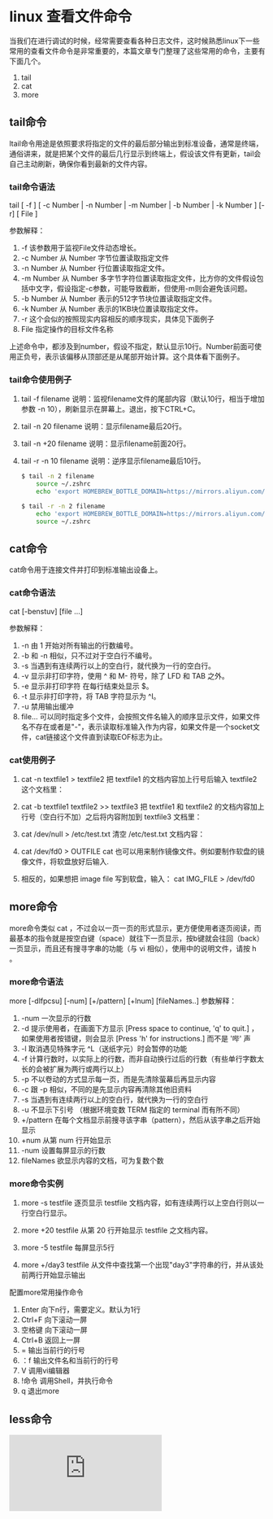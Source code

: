 # linux 查看文件命令

当我们在进行调试的时候，经常需要查看各种日志文件，这时候熟悉linux下一些常用的查看文件命令是非常重要的，本篇文章专门整理了这些常用的命令，主要有下面几个。

1. tail
2. cat
3. more

## tail命令

ltail命令用途是依照要求将指定的文件的最后部分输出到标准设备，通常是终端，通俗讲来，就是把某个文件的最后几行显示到终端上，假设该文件有更新，tail会自己主动刷新，确保你看到最新的文件内容。

### tail命令语法

tail [ -f ] [ -c Number | -n Number | -m Number | -b Number | -k Number ]  [-r]  [ File ]

参数解释：

1. -f 该参数用于监视File文件动态增长。
2. -c Number 从 Number 字节位置读取指定文件
3. -n Number 从 Number 行位置读取指定文件。
4. -m Number 从 Number 多字节字符位置读取指定文件，比方你的文件假设包括中文字，假设指定-c参数，可能导致截断，但使用-m则会避免该问题。
5. -b Number 从 Number 表示的512字节块位置读取指定文件。
6. -k Number 从 Number 表示的1KB块位置读取指定文件。
7. -r 这个会似的按照现实内容相反的顺序现实，具体见下面例子 
8. File 指定操作的目标文件名称

上述命令中，都涉及到number，假设不指定，默认显示10行。Number前面可使用正负号，表示该偏移从顶部还是从尾部开始计算。这个具体看下面例子。

### tail命令使用例子

1. tail -f filename
说明：监视filename文件的尾部内容（默认10行，相当于增加参数 -n 10），刷新显示在屏幕上。退出，按下CTRL+C。

2. tail -n 20 filename
说明：显示filename最后20行。

3. tail -n +20 filename
说明：显示filename前面20行。

4. tail -r -n 10 filename
说明：逆序显示filename最后10行。

    ``` bash
    $ tail -n 2 filename
        source ~/.zshrc
        echo 'export HOMEBREW_BOTTLE_DOMAIN=https://mirrors.aliyun.com/homebrew/homebrew-bottles' >> ~/.zshrc

    $ tail -r -n 2 filename
        echo 'export HOMEBREW_BOTTLE_DOMAIN=https://mirrors.aliyun.com/homebrew/homebrew-bottles' >> ~/.zshrc
        source ~/.zshrc
    ```

## cat命令

cat命令用于连接文件并打印到标准输出设备上。

### cat命令语法

cat [-benstuv] [file ...]

参数解释：

1. -n   由 1 开始对所有输出的行数编号。
2. -b  和 -n 相似，只不过对于空白行不编号。
3. -s  当遇到有连续两行以上的空白行，就代换为一行的空白行。
4. -v  显示非打印字符，使用 ^ 和 M- 符号，除了 LFD 和 TAB 之外。
5. -e 显示非打印字符 在每行结束处显示 $。
6. -t 显示非打印字符，将 TAB 字符显示为 ^I。
7. -u 禁用输出缓冲
8. file... 可以同时指定多个文件，会按照文件名输入的顺序显示文件，如果文件名不存在或者是"-"，表示读取标准输入作为内容，如果文件是一个socket文件，cat链接这个文件直到读取EOF标志为止。

### cat使用例子

1. cat -n textfile1 > textfile2
把 textfile1 的文档内容加上行号后输入 textfile2 这个文档里：

2. cat -b textfile1 textfile2 >> textfile3
把 textfile1 和 textfile2 的文档内容加上行号（空白行不加）之后将内容附加到 textfile3 文档里：

3. cat /dev/null > /etc/test.txt
清空 /etc/test.txt 文档内容：

4. cat /dev/fd0 > OUTFILE
cat 也可以用来制作镜像文件。例如要制作软盘的镜像文件，将软盘放好后输入.

5. 相反的，如果想把 image file 写到软盘，输入：
cat IMG_FILE > /dev/fd0

## more命令

more命令类似 cat ，不过会以一页一页的形式显示，更方便使用者逐页阅读，而最基本的指令就是按空白键（space）就往下一页显示，按b键就会往回（back）一页显示，而且还有搜寻字串的功能（与 vi 相似），使用中的说明文件，请按 h 。

### more命令语法

more [-dlfpcsu] [-num] [+/pattern] [+lnum] [fileNames..]
参数解释：

1. -num 一次显示的行数
2. -d 提示使用者，在画面下方显示 [Press space to continue, 'q' to quit.] ，如果使用者按错键，则会显示 [Press 'h' for instructions.] 而不是 '哔' 声
3. -l 取消遇见特殊字元 ^L（送纸字元）时会暂停的功能
4. -f 计算行数时，以实际上的行数，而非自动换行过后的行数（有些单行字数太长的会被扩展为两行或两行以上）
5. -p 不以卷动的方式显示每一页，而是先清除萤幕后再显示内容
6. -c 跟 -p 相似，不同的是先显示内容再清除其他旧资料
7. -s 当遇到有连续两行以上的空白行，就代换为一行的空白行
8. -u 不显示下引号 （根据环境变数 TERM 指定的 terminal 而有所不同）
9. +/pattern 在每个文档显示前搜寻该字串（pattern），然后从该字串之后开始显示
10. +num 从第 num 行开始显示
11. -num 设置每屏显示的行数
12. fileNames 欲显示内容的文档，可为复数个数

### more命令实例

1. more -s testfile
逐页显示 testfile 文档内容，如有连续两行以上空白行则以一行空白行显示。

2. more +20 testfile
从第 20 行开始显示 testfile 之文档内容。

3. more -5  testfile
每屏显示5行

4. more +/day3 testfile
从文件中查找第一个出现"day3"字符串的行，并从该处前两行开始显示输出 

配置more常用操作命令

1. Enter 向下n行，需要定义。默认为1行
2. Ctrl+F 向下滚动一屏
3. 空格键 向下滚动一屏
4. Ctrl+B 返回上一屏
5. = 输出当前行的行号
6. ：f 输出文件名和当前行的行号
7. V 调用vi编辑器
8. !命令 调用Shell，并执行命令
9. q 退出more

## less命令

![导航](https://www.runoob.com/linux/linux-comm-less.html)